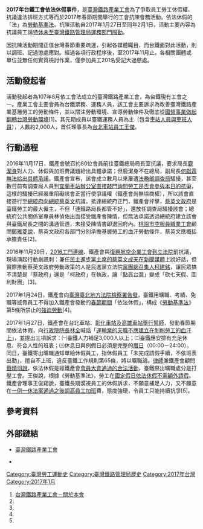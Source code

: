 **2017年台鐵工會依法休假事件**，是[臺灣鐵路產業工會](../Page/臺灣鐵路產業工會.md "wikilink")為了爭取員工勞工休假權、抗議違法排班方式等而於2017年春節期間舉行的工會抗陳會務活動。依法休假的「法」為[勞動基準法](https://zh.wikipedia.org/wiki/勞動基準法 "wikilink")。抗陳活動自2017年1月27日至同年2月1日，活動主要內容為抗議員工請[特休未至](https://zh.wikipedia.org/wiki/特休 "wikilink")[臺灣鐵路管理局運務部門服勤](https://zh.wikipedia.org/wiki/臺灣鐵路管理局 "wikilink")。

因抗陳活動期間正值台灣春節重要疏運，引起各媒體矚目，而台鐵面對此活動，則以調班、記過懲處應對。經過各項行政程序後，至2017年11月止，各相關團體或單位並無任何實質檢討作業，僅參加員工201名受記大過懲處。

## 活動發起者

活動發起者為107年8月依工會法成立的臺灣鐵路產業工會，為台鐵現有工會之一。產業工會主要會員為台鐵票務、運務人員，該工會主要訴求為改善臺灣鐵路產業基層勞工的勞動條件，並以關注勞動環境、宣導勞動條件及徹底從[國營事業做起翻轉](https://zh.wikipedia.org/wiki/國營事業 "wikilink")[台灣](https://zh.wikipedia.org/wiki/台灣 "wikilink")[勞動環境](../Page/台灣勞工運動.md "wikilink")\[1\]。其先期成員以臺鐵運務人員為主（包含[車站人員與](https://zh.wikipedia.org/wiki/鐵路車站 "wikilink")[車班人員](https://zh.wikipedia.org/wiki/列車組員 "wikilink")），人數約2,000人，首任理事長為[台北車站員工王傑](https://zh.wikipedia.org/wiki/台北車站 "wikilink")。

## 行動過程

2016年11月17日，鐵產會號召約80位會員前往臺鐵總局局長室抗議，要求局長[鹿潔身](../Page/鹿潔身.md "wikilink")對人力、休假與加班費議題給出具體承諾；但鹿潔身不在總局，副局長[何獻霖無法給出具體承諾](https://zh.wikipedia.org/wiki/何獻霖 "wikilink")。鐵產會宣布，該會成立數月以來屢遭[法務部調查局](../Page/法務部調查局.md "wikilink")騷擾，甚至數日前有調查局人員到[宜蘭車站辦公室直接敲門詢問勞工是否會參與本日的抗爭](https://zh.wikipedia.org/wiki/宜蘭車站 "wikilink")，這樣的騷擾已經嚴重阻礙該會正當行使爭議權（鐵產會尚無協商權），所以該會直接遊行至[總統府向](../Page/中華民國總統府.md "wikilink")[總統](../Page/中華民國總統.md "wikilink")[蔡英文](../Page/蔡英文.md "wikilink")抗議。抵達總統府正門，鐵產會抨擊，[蔡英文政府](../Page/蔡英文政府.md "wikilink")是臺鐵勞工的最大僱主，不但「連鐵路局長都管不好」，還放任調查局騷擾該會；總統府公共關係室專員林偵佑出面接受鐵產會陳情，但無法承諾透過總統府建立該會與臺鐵局長之間的溝通管道，未接受陳情書即退回府內。[桃園市空服員職業工會](../Page/桃園市空服員職業工會.md "wikilink")顧問[鄭雅菱說](https://zh.wikipedia.org/wiki/鄭雅菱 "wikilink")，蔡英文政府各部門分別承擔基層勞工的血汗勞動條件，蔡英文應概括承擔責任\[2\]。

2016年11月29日，[2016工鬥連線](../Page/2016工鬥連線.md "wikilink")、鐵產會與[復興航空企業工會到](https://zh.wikipedia.org/wiki/復興航空企業工會 "wikilink")[立法院](../Page/立法院.md "wikilink")前抗議，現場演起行動劇諷刺：兼任[民主進步黨](../Page/民主進步黨.md "wikilink")[主席的蔡英文成天在](../Page/民主進步黨主席.md "wikilink")[新聞媒體](../Page/新聞媒體.md "wikilink")上說好話，但實際推動蔡英文政府勞動政策的人是民進黨立法院[黨團總召集人](https://zh.wikipedia.org/wiki/黨團 "wikilink")[柯建銘](../Page/柯建銘.md "wikilink")，讓民眾搞不清楚是「蔡政府」還是「柯政府」在執政，讓「[點亮台灣](../Page/點亮台灣.md "wikilink")」變成「砍七天假、圖利財團」\[3\]。

2017年1月24日，鐵產會向[臺灣臺北地方法院檢察署告發](https://zh.wikipedia.org/wiki/臺灣臺北地方法院檢察署 "wikilink")，臺鐵用曠職、考績、免職等威脅員工不得加入鐵產會發動的[春節期間](https://zh.wikipedia.org/wiki/台灣新年 "wikilink")「依法休假」，構成《[勞動基準法](../Page/勞動基準法_\(中華民國\).md "wikilink")》第5條所禁止的[強迫勞動](../Page/強迫勞動.md "wikilink")\[4\]。

2017年1月27日，鐵產會在台北車站、[彰化車站及](https://zh.wikipedia.org/wiki/彰化車站 "wikilink")[高雄車站舉行](https://zh.wikipedia.org/wiki/高雄車站 "wikilink")[誓師](https://zh.wikipedia.org/wiki/誓師 "wikilink")，發動春節期間依法休假，向[行政院院長](../Page/行政院院長.md "wikilink")[林全](../Page/林全.md "wikilink")喊話「[運輸業的天職不應建立在剝削勞工的血汗上](https://zh.wikipedia.org/wiki/運輸業 "wikilink")」，並提出三項訴求：㈠臺鐵人力補足3,000人以上；㈡臺鐵應安排有充足休息、符合人性的班表；㈢休息日與例假日必須是完整的[曆日](https://zh.wikipedia.org/wiki/曆日 "wikilink")（00:00－24:00）。同日，臺鐵寄出曠職通知單給休假員工，指休假員工「未完成請假手續，不依班表出勤」，擅自不上班，違反臺鐵工作規則第65條，將以曠職論。[律師](../Page/律師.md "wikilink")兼鐵產會顧問[蔡晴羽說](https://zh.wikipedia.org/wiki/蔡晴羽 "wikilink")，依法休假是經鐵產會[會員大會通過的合法活動](https://zh.wikipedia.org/wiki/會員大會 "wikilink")，臺鐵祭出曠職處分是打壓工會。王傑說，根據《勞動基準法》，勞工在[國定假日依法休假不需額外請假](https://zh.wikipedia.org/wiki/中華民國節日與歲時列表 "wikilink")。鐵產會理事王俊翔說，臺鐵長期漠視員工的休假訴求，不願意補足人力，又不願意在[一例一休法案通過之後調高員工](https://zh.wikipedia.org/wiki/一例一休 "wikilink")[加班](../Page/加班.md "wikilink")費，態度強硬，令員工只能持續抗爭\[5\]。

## 參考資料

## 外部鏈結

  - [臺灣鐵路產業工會](http://www.twru.org/)

  -
[Category:臺灣勞工運動史](https://zh.wikipedia.org/wiki/Category:臺灣勞工運動史 "wikilink") [Category:臺灣鐵路管理局歷史](https://zh.wikipedia.org/wiki/Category:臺灣鐵路管理局歷史 "wikilink") [Category:2017年台灣](https://zh.wikipedia.org/wiki/Category:2017年台灣 "wikilink") [Category:2017年1月](https://zh.wikipedia.org/wiki/Category:2017年1月 "wikilink")

1.  [台灣鐵路產業工會－關於本會](http://www.twru.org/?page_id=840)
2.
3.
4.
5.